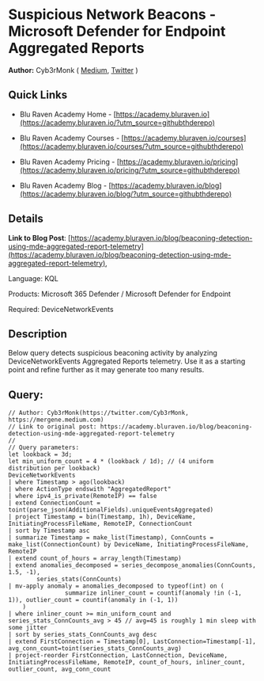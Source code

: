 # Suspicious Network Beacons - Microsoft Defender for Endpoint Aggregated Reports
**Author:** Cyb3rMonk ( [Medium](https://mergene.medium.com), [Twitter](https://twitter.com/Cyb3rMonk) )

## Quick Links

* Blu Raven Academy Home - [https://academy.bluraven.io](https://academy.bluraven.io/?utm_source=githubthderepo)
  
* Blu Raven Academy Courses - [https://academy.bluraven.io/courses](https://academy.bluraven.io/courses/?utm_source=githubthderepo)

* Blu Raven Academy Pricing - [https://academy.bluraven.io/pricing](https://academy.bluraven.io/pricing/?utm_source=githubthderepo)

* Blu Raven Academy Blog - [https://academy.bluraven.io/blog](https://academy.bluraven.io/blog/?utm_source=githubthderepo)

## Details

**Link to Blog Post**: [https://academy.bluraven.io/blog/beaconing-detection-using-mde-aggregated-report-telemetry](https://academy.bluraven.io/blog/beaconing-detection-using-mde-aggregated-report-telemetry), 


Language: KQL

Products: Microsoft 365 Defender / Microsoft Defender for Endpoint

Required: DeviceNetworkEvents  



## Description

Below query detects suspicious beaconing activity by analyzing DeviceNetworkEvents Aggregated Reports telemetry. Use it as a starting point and refine further as it may generate too many results.


**Query:**
---

```KQL
// Author: Cyb3rMonk(https://twitter.com/Cyb3rMonk, https://mergene.medium.com)
// Link to original post: https://academy.bluraven.io/blog/beaconing-detection-using-mde-aggregated-report-telemetry
//
// Query parameters:
let lookback = 3d;
let min_uniform_count = 4 * (lookback / 1d); // (4 uniform distribution per lookback)
DeviceNetworkEvents
| where Timestamp > ago(lookback)
| where ActionType endswith "AggregatedReport"
| where ipv4_is_private(RemoteIP) == false
| extend ConnectionCount = toint(parse_json(AdditionalFields).uniqueEventsAggregated)
| project Timestamp = bin(Timestamp, 1h), DeviceName, InitiatingProcessFileName, RemoteIP, ConnectionCount
| sort by Timestamp asc 
| summarize Timestamp = make_list(Timestamp), ConnCounts = make_list(ConnectionCount) by DeviceName, InitiatingProcessFileName, RemoteIP
| extend count_of_hours = array_length(Timestamp)
| extend anomalies_decomposed = series_decompose_anomalies(ConnCounts, 1.5, -1),
        series_stats(ConnCounts)
| mv-apply anomaly = anomalies_decomposed to typeof(int) on (
                summarize inliner_count = countif(anomaly !in (-1, 1)), outlier_count = countif(anomaly in (-1, 1))
    )
| where inliner_count >= min_uniform_count and series_stats_ConnCounts_avg > 45 // avg=45 is roughly 1 min sleep with some jitter
| sort by series_stats_ConnCounts_avg desc 
| extend FirstConnection = Timestamp[0], LastConnection=Timestamp[-1], avg_conn_count=toint(series_stats_ConnCounts_avg)
| project-reorder FirstConnection, LastConnection, DeviceName, InitiatingProcessFileName, RemoteIP, count_of_hours, inliner_count, outlier_count, avg_conn_count
```
